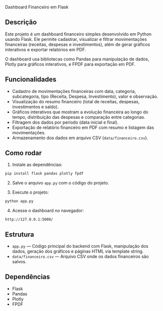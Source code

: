  Dashboard Financeiro em Flask

## Descrição

Este projeto é um dashboard financeiro simples desenvolvido em Python usando Flask. Ele permite cadastrar, visualizar e filtrar movimentações financeiras (receitas, despesas e investimentos), além de gerar gráficos interativos e exportar relatórios em PDF.

O dashboard usa bibliotecas como Pandas para manipulação de dados, Plotly para gráficos interativos, e FPDF para exportação em PDF.

## Funcionalidades

- Cadastro de movimentações financeiras com data, categoria, subcategoria, tipo (Receita, Despesa, Investimento), valor e observação.
- Visualização do resumo financeiro (total de receitas, despesas, investimentos e saldo).
- Gráficos interativos que mostram a evolução financeira ao longo do tempo, distribuição das despesas e comparação entre categorias.
- Filtragem dos dados por período (data inicial e final).
- Exportação de relatório financeiro em PDF com resumo e listagem das movimentações.
- Armazenamento dos dados em arquivo CSV (`data/financeiro.csv`).

## Como rodar

1. Instale as dependências:

```bash
pip install flask pandas plotly fpdf
```

2. Salve o arquivo `app.py` com o código do projeto.

3. Execute o projeto:

```bash
python app.py
```

4. Acesse o dashboard no navegador:

```
http://127.0.0.1:5000/
```

## Estrutura

- `app.py` — Código principal do backend com Flask, manipulação dos dados, geração dos gráficos e páginas HTML via template string.
- `data/financeiro.csv` — Arquivo CSV onde os dados financeiros são salvos.

## Dependências

- Flask
- Pandas
- Plotly
- FPDF



